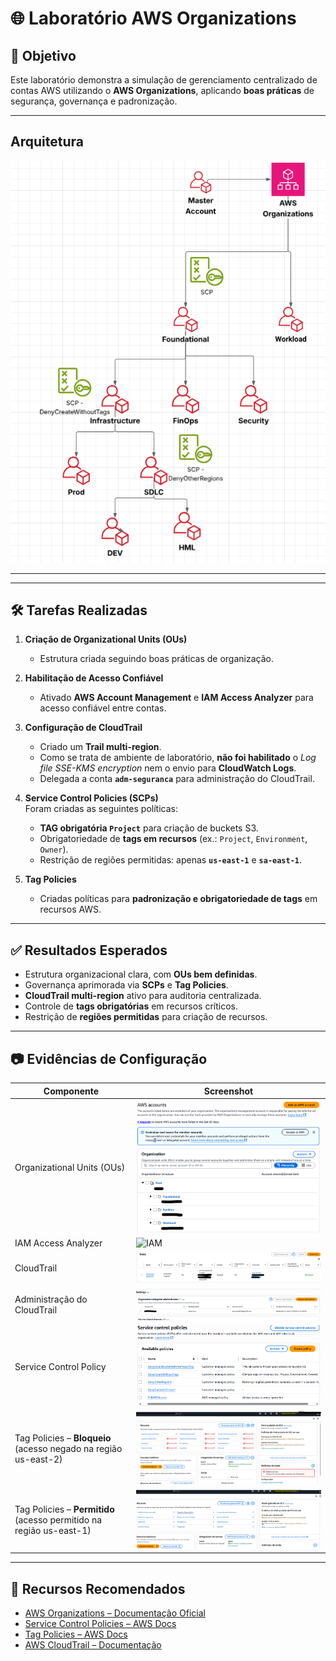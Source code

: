# 🌐 Laboratório AWS Organizations

## 🎯 Objetivo
Este laboratório demonstra a simulação de gerenciamento centralizado de contas AWS utilizando o **AWS Organizations**, aplicando **boas práticas** de segurança, governança e padronização.


---


##  Arquitetura

![Diagrama de Arquitetura](evidencias/diagramahttps.png)

---
---

## 🛠️ Tarefas Realizadas

1. **Criação de Organizational Units (OUs)**  
   - Estrutura criada seguindo boas práticas de organização.  

2. **Habilitação de Acesso Confiável**  
   - Ativado **AWS Account Management** e **IAM Access Analyzer** para acesso confiável entre contas.  

3. **Configuração de CloudTrail**  
   - Criado um **Trail multi-region**.  
   - Como se trata de ambiente de laboratório, **não foi habilitado** o *Log file SSE-KMS encryption* nem o envio para **CloudWatch Logs**.  
   - Delegada a conta **`adm-seguranca`** para administração do CloudTrail.  

4. **Service Control Policies (SCPs)**  
   Foram criadas as seguintes políticas:  
   - **TAG obrigatória `Project`** para criação de buckets S3.  
   - Obrigatoriedade de **tags em recursos** (ex.: `Project`, `Environment`, `Owner`).  
   - Restrição de regiões permitidas: apenas **`us-east-1`** e **`sa-east-1`**.  

5. **Tag Policies**  
   - Criadas políticas para **padronização e obrigatoriedade de tags** em recursos AWS.  

---

## ✅ Resultados Esperados

- Estrutura organizacional clara, com **OUs bem definidas**.  
- Governança aprimorada via **SCPs** e **Tag Policies**.  
- **CloudTrail multi-region** ativo para auditoria centralizada.  
- Controle de **tags obrigatórias** em recursos críticos.  
- Restrição de **regiões permitidas** para criação de recursos.  

---

## 📷 Evidências de Configuração

| Componente                | Screenshot                              |
|----------------------------|------------------------------------------|
| Organizational Units (OUs) | ![OU](evidencias/OU.png)                  |
| IAM Access Analyzer        | ![IAM](evidencias/IAM.png)                |
| CloudTrail                 | ![CloudTrail](evidencias/CloudTrail.png)  |
| Administração do CloudTrail           | ![CloudTrail](evidencias/CloudTrail1.png)  |
| Service Control Policy     | ![SCP](evidencias/SCP.png)                |
| Tag Policies – **Bloqueio** (acesso negado na região us-east-2)           | ![Tag policies](evidencias/TAGb.png)       |
| Tag Policies – **Permitido** (acesso permitido na região us-east-1)             | ![Tag policies](evidencias/TAG.png)       |

---

## 📘 Recursos Recomendados

- [AWS Organizations – Documentação Oficial](https://docs.aws.amazon.com/organizations/latest/userguide/orgs_introduction.html)  
- [Service Control Policies – AWS Docs](https://docs.aws.amazon.com/organizations/latest/userguide/orgs_manage_policies_scps.html)  
- [Tag Policies – AWS Docs](https://docs.aws.amazon.com/organizations/latest/userguide/orgs_manage_policies_tag-policies.html)  
- [AWS CloudTrail – Documentação](https://docs.aws.amazon.com/awscloudtrail/latest/userguide/cloudtrail-user-guide.html)  
